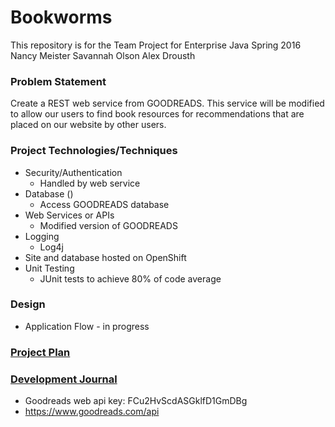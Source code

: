 # Bookworms

This repository is for the Team Project for Enterprise Java Spring 2016
Nancy Meister
Savannah Olson
Alex Drousth

### Problem Statement

Create a REST web service from GOODREADS. This service will be modified to allow our users to find book resources for 
recommendations that are placed on our website by other users.

### Project Technologies/Techniques

* Security/Authentication
    * Handled by web service
* Database ()
    * Access GOODREADS database
* Web Services or APIs
	* Modified version of GOODREADS
* Logging
	* Log4j
* Site and database hosted on OpenShift
* Unit Testing
    * JUnit tests to achieve 80% of code average 

### Design

* Application Flow - in progress

### [Project Plan](ProjectPlan.md)

### [Development Journal](Journal.md)

* Goodreads web api key: FCu2HvScdASGklfD1GmDBg
* https://www.goodreads.com/api
